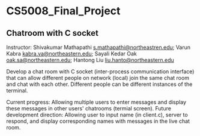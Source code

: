 # CS5008_Final_Project
## Chatroom with C socket

Instructor: Shivakumar Mathapathi s.mathapathi@northeastren.edu; Varun Kabra kabra.va@northeastern.edu; Sayali Kedar Oak oak.sa@northeastern.edu; Hantong Liu liu.hanto@northeastern.edu

Develop a chat room with C socket (inter-process communication interface) that can allow different people on network (local) join the same chat room and chat with each other. Different people can be different instances of the terminal.

Current progress: Allowing multiple users to enter messages and display these messages in other users' chatrooms (termial screen). 
Future development direction: Allowing user to input name (in client.c), server to respond, and display corresponding names with messages in the live chat room.
